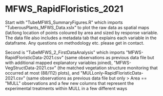 # MFWS_RapidFloristics_2021

Start with "TubeMFWS_SummaryFigures.R" which imports "TuberousPlants_MFWS_Data.xslx" to plot the raw data as spatial maps (lat/long location of points coloured by area and sized by response variable. The data file also includes a metadata tab that explains each variable in the dataframe. Any questions on methodology etc. please get in contact.

Second is "TubeMFWS_2_FirstDataAnalysis" which imports "MFWS-RapidFloristicData-2021.csv" (same observations as previous data file but with additional mapped explanatory variables joined), "MFWS-VegStructData-2021.csv" (the matched vegetation structure monitoring that occurred at most (88/112) plots), and "MULLonly-RapidFloristicData-2021.csv" (same observations as previous data file but only > Area == "MULL" observations and a few new columns that represent the experimental treatments within MULL in a few different ways

